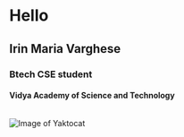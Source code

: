 # Hello
## Irin Maria Varghese
### Btech CSE student
#### Vidya Academy of Science and Technology
##### 
###### 

![Image of Yaktocat](https://vidyaacademy.ac.in/admin/upload/album_gallery/2135053052_album_8.jpg)
